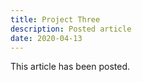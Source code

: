 ```yaml
---
title: Project Three
description: Posted article
date: 2020-04-13
---
```


This article has been posted.
